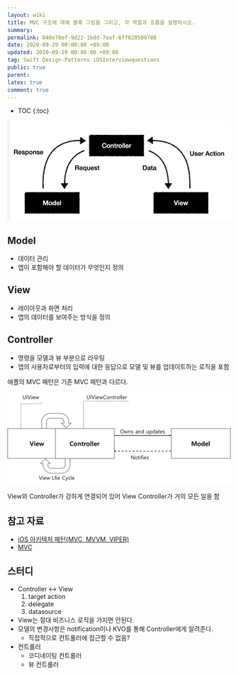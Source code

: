 ```yaml
---
layout: wiki
title: MVC 구조에 대해 블록 그림을 그리고, 각 역할과 흐름을 설명하시오.
summary: 
permalink: 048e70ef-9d22-1bdd-7eaf-6ff020589788
date: 2020-09-29 00:00:00 +09:00
updated: 2020-09-29 00:00:00 +09:00
tag: Swift Design-Patterns iOSInterviewquestions  
public: true
parent: 
latex: true
comment: true
---
```


* TOC
{:toc}

![mvc-1](/resource/default/247ffe15-d0ec-471f-bceb-0b3e9f976d81)

## Model

- 데이터 관리
- 앱이 포함해야 할 데이터가 무엇인지 정의

## View

- 레이아웃과 화면 처리
- 앱의 데이터를 보여주는 방식을 정의

## Controller

- 명령을 모델과 뷰 부분으로 라우팅
- 앱의 사용자로부터의 입력에 대한 응답으로 모델 및 뷰를 업데이트하는 로직을 포함

애플의 MVC 패턴은 기존 MVC 패턴과 다르다.

![mvc-2](/resource/default/29d2d547-d8ba-475b-a0dc-3b49d5f3a5ba)

View와 Controller가 강하게 연결되어 있어 View Controller가 거의 모든 일을 함

## 참고 자료

- [iOS 아키텍처 패턴(MVC, MVVM, VIPER)](http://labs.brandi.co.kr/2018/02/21/kimjh.html)
- [MVC](https://developer.mozilla.org/ko/docs/Glossary/MVC)

## 스터디

- Controller ↔ View
    1. target action
    2. delegate
    3. datasource
- View는 절대 비즈니스 로직을 가지면 안된다.
- 모델의 변경사항은 notification이나 KVO를 통해 Controller에게 알려준다.
    - 직접적으로 컨트롤러에 접근할 수 없음?
- 컨트롤러
    - 코디네이팅 컨트롤러
    - 뷰 컨트롤러